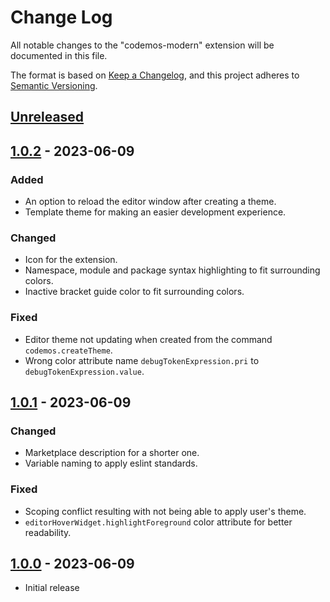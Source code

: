 # Change Log

All notable changes to the "codemos-modern" extension will be documented in this file.

The format is based on [Keep a Changelog](https://keepachangelog.com/en/1.0.0/), and this project adheres to [Semantic Versioning](https://semver.org/spec/v2.0.0.html).

## [Unreleased]

## [1.0.2] - 2023-06-09

### Added

- An option to reload the editor window after creating a theme.
- Template theme for making an easier development experience.

### Changed

- Icon for the extension.
- Namespace, module and package syntax highlighting to fit surrounding colors.
- Inactive bracket guide color to fit surrounding colors.

### Fixed

- Editor theme not updating when created from the command `codemos.createTheme`.
- Wrong color attribute name `debugTokenExpression.pri` to `debugTokenExpression.value`.

## [1.0.1] - 2023-06-09

### Changed

- Marketplace description for a shorter one.
- Variable naming to apply eslint standards.

### Fixed

- Scoping conflict resulting with not being able to apply user's theme.
- `editorHoverWidget.highlightForeground` color attribute for better readability.

## [1.0.0] - 2023-06-09

- Initial release

[unreleased]: https://github.com/Codemos-Inc/codemos-modern/compare/v1.0.2...HEAD
[1.0.2]: https://github.com/Codemos-Inc/codemos-modern/compare/v1.0.1...v1.0.2
[1.0.1]: https://github.com/Codemos-Inc/codemos-modern/compare/v1.0.0...v1.0.1
[1.0.0]: https://github.com/Codemos-Inc/codemos-modern/releases/tag/v1.0.0
